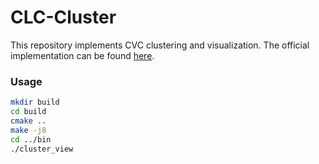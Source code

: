 # CLC-Cluster

This repository implements CVC clustering and visualization. The official implementation can be found [here](https://github.com/wangx1996/Lidar-Segementation).

### Usage

```bash
mkdir build
cd build
cmake ..
make -j8
cd ../bin
./cluster_view
```



